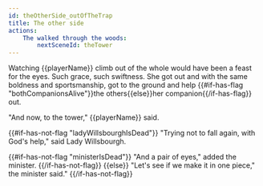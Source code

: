 ```yaml
---
id: theOtherSide_outOfTheTrap
title: The other side
actions:
    The walked through the woods:
        nextSceneId: theTower
---
```


Watching {{playerName}} climb out of the whole would have been a feast for the eyes. Such grace, such swiftness. She got out and with the same boldness and sportsmanship, got to the ground and help {{#if-has-flag "bothCompanionsAlive"}}the others{{else}}her companion{{/if-has-flag}} out.

"And now, to the tower," {{playerName}} said.

{{#if-has-not-flag "ladyWillsbourghIsDead"}}
"Trying not to fall again, with God's help," said Lady Willsbourgh.

{{#if-has-not-flag "ministerIsDead"}}
"And a pair of eyes," added the minister.
{{/if-has-not-flag}}
{{else}}
"Let's see if we make it in one piece," the minister said."
{{/if-has-not-flag}}
